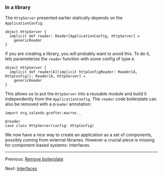 ### In a library

The `HttpServer` presented earlier statically depends on the `ApplicationConfig`:

```tut:silent:fail
object HttpServer {
  implicit def reader: Reader[ApplicationConfig, HttpServer] =
    genericReader
}
```

If you are creating a library, you will probably want to avoid this. To do it, lets parameterize
the `reader` function with some config of type `A`:

```tut:fail
object HttpServer {
  implicit def reader[A](implicit httpConfigReader: Reader[A, HttpConfig]): Reader[A, HttpServer] =
    genericReader
}
```

This allows us to put the `HttpServer` into a reusable module and build it independently
from the `ApplicationConfig`. The `reader` code boilerplate can also be removed with a `@reader` annotation:
```tut:fail
import org.zalando.grafter.macros._

@reader
case class HttpServer(config: HttpConfig)
```

We now have a nice way to create an application as a set of components, possibly coming from external libraries. However a
crucial piece is missing for component-based systems: interfaces.

----
Previous: [Remove boilerplate](boilerplate.md)

Next: [Interfaces](interfaces.md)



